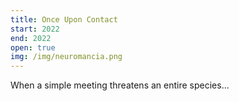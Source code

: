 ```yaml
---
title: Once Upon Contact
start: 2022
end: 2022
open: true
img: /img/neuromancia.png
---
```


When a simple meeting threatens an entire species...